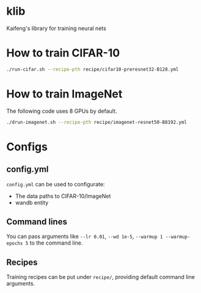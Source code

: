 # klib
Kaifeng's library for training neural nets

# How to train CIFAR-10

``` bash
./run-cifar.sh --recipe-pth recipe/cifar10-preresnet32-B128.yml
```

# How to train ImageNet

The following code uses 8 GPUs by default.

``` bash
./drun-imagenet.sh --recipe-pth recipe/imagenet-resnet50-B8192.yml
```

# Configs

## config.yml

`config.yml` can be used to configurate:

* The data paths to CIFAR-10/ImageNet
* wandb entity

## Command lines

You can pass arguments like `--lr 0.01`, `--wd 1e-5`, `--warmup 1 --warmup-epochs 5` to the command line.

## Recipes

Training recipes can be put under `recipe/`, providing default command line arguments.

